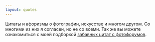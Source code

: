 ```yaml
---
layout: quotes
---
```


Цитаты и афоризмы о фотографии, искусстве и многом другом. Со многими из них я согласен, но не со всеми. Так же вы можете ознакомиться с моей подборкой [забавных цитат с фотофорумов](/funquotes/).


